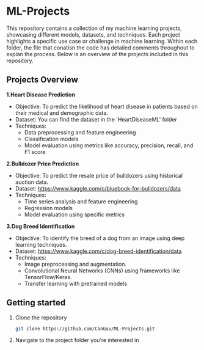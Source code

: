 # ML-Projects

This repository contains a collection of my machine learning projects, showcasing different models, datasets, and techniques. Each project highlights a specific use case or challenge in machine learning. Within each folder, the file that conatisn the code has detailed comments throughout to explan the process. Below is an overview of the projects included in this repository.

## Projects Overview 

**1.Heart Disease Prediction**
  - Objective: To predict the likelihood of heart disease in patients based on their medical and demographic data.
  - Dataset: You can find the dataset in the 'HeartDiseaseML' folder
  - Techniques:
    - Data preprocessing and feature engineering
    - Classification models 
    - Model evaluation using metrics like accuracy, precision, recall, and F1 score
   
**2.Bulldozer Price Prediction**
  - Objective: To predict the resale price of bulldozers using historical auction data.
  - Dataset: https://www.kaggle.com/c/bluebook-for-bulldozers/data 
  - Techniques:
    - Time series analysis and feature engineering
    - Regression models
    - Model evaluation using specific metrics
   
**3.Dog Breed Identification**
  - Objective: To identify the breed of a dog from an image using deep learning techniques.
  - Dataset: https://www.kaggle.com/c/dog-breed-identification/data
  - Techniques:
    - Image preprocessing and augmentation.
    - Convolutional Neural Networks (CNNs) using frameworks like TensorFlow/Keras.
    - Transfer learning with pretrained models

## Getting started
1. Clone the repository
   ```bash
   git clone https://github.com/CanGuv/ML-Projects.git
   ```
2. Navigate to the project folder you’re interested in
